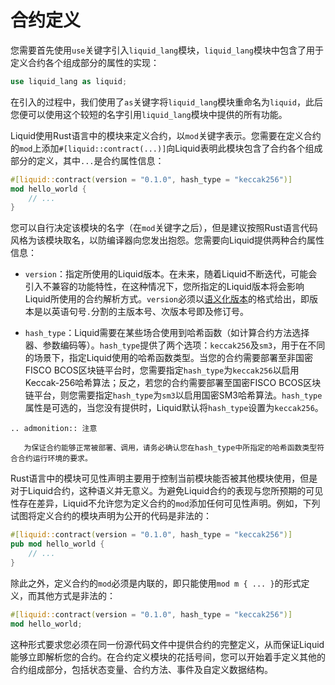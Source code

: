 # 合约定义

您需要首先使用`use`关键字引入`liquid_lang`模块，`liquid_lang`模块中包含了用于定义合约各个组成部分的属性的实现：

```rust
use liquid_lang as liquid;
```

在引入的过程中，我们使用了`as`关键字将`liquid_lang`模块重命名为`liquid`，此后您便可以使用这个较短的名字引用`liquid_lang`模块中提供的所有功能。

Liquid使用Rust语言中的模块来定义合约，以`mod`关键字表示。您需要在定义合约的`mod`上添加`#[liquid::contract(...)]`向Liquid表明此模块包含了合约各个组成部分的定义，其中`...`是合约属性信息：

```rust
#[liquid::contract(version = "0.1.0", hash_type = "keccak256")]
mod hello_world {
    // ...
}
```

您可以自行决定该模块的名字（在`mod`关键字之后），但是建议按照Rust语言代码风格为该模块取名，以防编译器向您发出抱怨。您需要向Liquid提供两种合约属性信息：

- `version`：指定所使用的Liquid版本。在未来，随着Liquid不断迭代，可能会引入不兼容的功能特性，在这种情况下，您所指定的Liquid版本将会影响Liquid所使用的合约解析方式。`version`必须以[语义化版本](https://semver.org/lang/zh-CN/)的格式给出，即版本是以英语句号`.`分割的主版本号、次版本号即及修订号。

- `hash_type`：Liquid需要在某些场合使用到哈希函数（如计算合约方法选择器、参数编码等）。`hash_type`提供了两个选项：`keccak256`及`sm3`，用于在不同的场景下，指定Liquid使用的哈希函数类型。当您的合约需要部署至非国密FISCO BCOS区块链平台时，您需要指定`hash_type`为`keccak256`以启用Keccak-256哈希算法；反之，若您的合约需要部署至国密FISCO BCOS区块链平台，则您需要指定`hash_type`为`sm3`以启用国密SM3哈希算法。`hash_type`属性是可选的，当您没有提供时，Liquid默认将`hash_type`设置为`keccak256`。

```eval_rst
.. admonition:: 注意

   为保证合约能够正常被部署、调用，请务必确认您在hash_type中所指定的哈希函数类型符合合约运行环境的要求。
```

Rust语言中的模块可见性声明主要用于控制当前模块能否被其他模块使用，但是对于Liquid合约，这种语义并无意义。为避免Liquid合约的表现与您所预期的可见性存在差异，Liquid不允许您为定义合约的`mod`添加任何可见性声明。例如，下列试图将定义合约的模块声明为公开的代码是非法的：

```rust
#[liquid::contract(version = "0.1.0", hash_type = "keccak256")]
pub mod hello_world {
    // ...
}
```

除此之外，定义合约的`mod`必须是内联的，即只能使用`mod m { ... }`的形式定义，而其他方式是非法的：

```rust
#[liquid::contract(version = "0.1.0", hash_type = "keccak256")]
mod hello_world;
```

这种形式要求您必须在同一份源代码文件中提供合约的完整定义，从而保证Liquid能够立即解析您的合约。在合约定义模块的花括号间，您可以开始着手定义其他的合约组成部分，包括状态变量、合约方法、事件及自定义数据结构。
